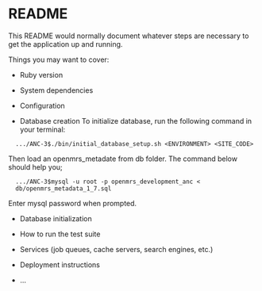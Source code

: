 # README

This README would normally document whatever steps are necessary to get the
application up and running.

Things you may want to cover:

* Ruby version

* System dependencies

* Configuration

* Database creation
  To initialize database, run the following command in your terminal:
```
  .../ANC-3$./bin/initial_database_setup.sh <ENVIRONMENT> <SITE_CODE>
```
  Then load an openmrs_metadate from db folder. The command below should help
  you;
```
  .../ANC-3$mysql -u root -p openmrs_development_anc <
  db/openmrs_metadata_1_7.sql
```
  Enter mysql password when prompted.

* Database initialization

* How to run the test suite

* Services (job queues, cache servers, search engines, etc.)

* Deployment instructions

* ...
